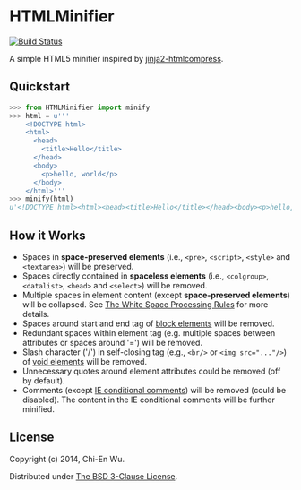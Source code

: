 # HTMLMinifier

[![Build Status](https://travis-ci.org/jason2506/HTMLMinifier.png)](http://travis-ci.org/jason2506/HTMLMinifier)

A simple HTML5 minifier inspired by [jinja2-htmlcompress](https://github.com/mitsuhiko/jinja2-htmlcompress).

## Quickstart

```python
>>> from HTMLMinifier import minify
>>> html = u'''
    <!DOCTYPE html>
    <html>
      <head>
        <title>Hello</title>
      </head>
      <body>
        <p>hello, world</p>
      </body>
    </html>'''
>>> minify(html)
u'<!DOCTYPE html><html><head><title>Hello</title></head><body><p>hello, world</p></body></html>'
```

## How it Works

* Spaces in **space-preserved elements** (i.e., `<pre>`, `<script>`, `<style>` and `<textarea>`) will be preserved.
* Spaces directly contained in **spaceless elements** (i.e., `<colgroup>`, `<datalist>`, `<head>` and `<select>`) will be removed.
* Multiple spaces in element content (except **space-preserved elements**) will be collapsed. See [The White Space Processing Rules](http://www.w3.org/TR/css-text-3/#egbidiwscollapse) for more details.
* Spaces around start and end tag of [block elements](http://www.w3.org/TR/CSS2/visuren.html#block-boxes) will be removed.
* Redundant spaces within element tag (e.g. multiple spaces between attributes or spaces around '=') will be removed.
* Slash character ('/') in self-closing tag (e.g., `<br/>` or `<img src="..."/>`) of [void elements](http://www.w3.org/TR/html5/syntax.html#void-elements) will be removed.
* Unnecessary quotes around element attributes could be removed (off by default).
* Comments (except [IE conditional comments](http://msdn.microsoft.com/en-us/library/ms537512.ASPX)) will be removed (could be disabled). The content in the IE conditional comments will be further minified.

## License

Copyright (c) 2014, Chi-En Wu.

Distributed under [The BSD 3-Clause License](http://opensource.org/licenses/BSD-3-Clause).
